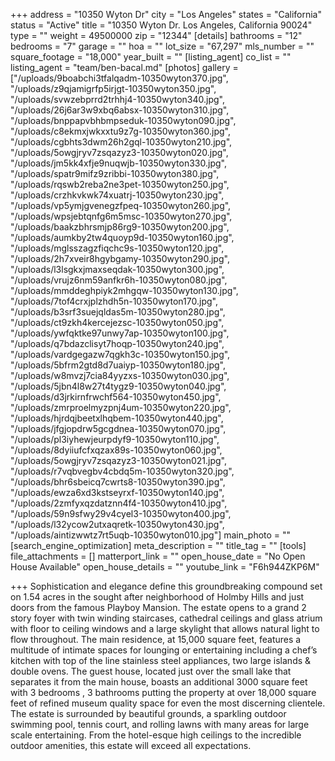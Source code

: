 +++
address = "10350 Wyton Dr"
city = "Los Angeles"
states = "California"
status = "Active"
title = "10350 Wyton Dr. Los Angeles, California 90024"
type = ""
weight = 49500000
zip = "12344"
[details]
bathrooms = "12"
bedrooms = "7"
garage = ""
hoa = ""
lot_size = "67,297"
mls_number = ""
square_footage = "18,000"
year_built = ""
[listing_agent]
co_list = ""
listing_agent = "team/ben-bacal.md"
[photos]
gallery = ["/uploads/9boabchi3tfalqadm-10350wyton370.jpg", "/uploads/z9qjamigrfp5irjgt-10350wyton350.jpg", "/uploads/svwzebprrd2trhhj4-10350wyton340.jpg", "/uploads/26j6ar3w9xbq6absx-10350wyton310.jpg", "/uploads/bnppapvbhbmpseduk-10350wyton090.jpg", "/uploads/c8ekmxjwkxxtu9z7g-10350wyton360.jpg", "/uploads/cgbhts3dwm26h2gql-10350wyton210.jpg", "/uploads/5owgjryv7zsqazyz3-10350wyton020.jpg", "/uploads/jm5kk4xfje9nuqwjb-10350wyton330.jpg", "/uploads/spatr9mifz9zribbi-10350wyton380.jpg", "/uploads/rqswb2reba2ne3pet-10350wyton250.jpg", "/uploads/crzhkvkwk74xuatrj-10350wyton230.jpg", "/uploads/vp5ymjgvenegzfpeq-10350wyton260.jpg", "/uploads/wpsjebtqnfg6m5msc-10350wyton270.jpg", "/uploads/baakzbhrsmjp86rg9-10350wyton200.jpg", "/uploads/aumkby2tw4quoyp9d-10350wyton160.jpg", "/uploads/mglsszagzfiqchc9s-10350wyton120.jpg", "/uploads/2h7xveir8hgybgamy-10350wyton290.jpg", "/uploads/l3lsgkxjmaxseqdak-10350wyton300.jpg", "/uploads/vrujz6nm59anfkr6h-10350wyton080.jpg", "/uploads/mmddeghpiyk2mhgqw-10350wyton130.jpg", "/uploads/7tof4crxjplzhdh5n-10350wyton170.jpg", "/uploads/b3srf3suejqldas5m-10350wyton280.jpg", "/uploads/ct9zkh4kercejezsc-10350wyton050.jpg", "/uploads/ywfqktke97unwy7ap-10350wyton100.jpg", "/uploads/q7bdazclisyt7hoqp-10350wyton240.jpg", "/uploads/vardgegazw7qgkh3c-10350wyton150.jpg", "/uploads/5bfrm2gtd8d7uaiyp-10350wyton180.jpg", "/uploads/w8mvzj7cia84yyzxs-10350wyton030.jpg", "/uploads/5jbn4l8w27t4tygz9-10350wyton040.jpg", "/uploads/d3jrkirnfrwchf564-10350wyton450.jpg", "/uploads/zmrproelmyzpnj4um-10350wyton220.jpg", "/uploads/hjrdqjbeetxlhqbem-10350wyton440.jpg", "/uploads/jfgjopdrw5gcgdnea-10350wyton070.jpg", "/uploads/pl3iyhewjeurpdyf9-10350wyton110.jpg", "/uploads/8dyiiufcfxqzax89s-10350wyton060.jpg", "/uploads/5owgjryv7zsqazyz3-10350wyton021.jpg", "/uploads/r7vqbvegbv4cbdq5m-10350wyton320.jpg", "/uploads/bhr6sbeicq7cwrts8-10350wyton390.jpg", "/uploads/ewza6xd3kstseyrxf-10350wyton140.jpg", "/uploads/2zmfyxqzdatznn4f4-10350wyton410.jpg", "/uploads/59n9sfwy29v4cyel3-10350wyton400.jpg", "/uploads/l32ycow2utxaqretk-10350wyton430.jpg", "/uploads/aintizwwtz7rt5uqb-10350wyton010.jpg"]
main_photo = ""
[search_engine_optimization]
meta_description = ""
title_tag = ""
[tools]
file_attachments = []
matterport_link = ""
open_house_date = "No Open House Available"
open_house_details = ""
youtube_link = "F6h944ZKP6M"

+++
Sophistication and elegance define this groundbreaking compound set on 1.54 acres in the sought after neighborhood of Holmby Hills and just doors from the famous Playboy Mansion. The estate opens to a grand 2 story foyer with twin winding staircases, cathedral ceilings and glass atrium with floor to ceiling windows and a large skylight that allows natural light to flow throughout. The main residence, at 15,000 square feet, features a multitude of intimate spaces for lounging or entertaining including a chef’s kitchen with top of the line stainless steel appliances, two large islands & double ovens. The guest house, located just over the small lake that separates it from the main house, boasts an additional 3000 square feet with 3 bedrooms , 3 bathrooms putting the property at over 18,000 square feet of refined museum quality space for even the most discerning clientele. The estate is surrounded by beautiful grounds, a sparkling outdoor swimming pool, tennis court, and rolling lawns with many areas for large scale entertaining. From the hotel-esque high ceilings to the incredible outdoor amenities, this estate will exceed all expectations.